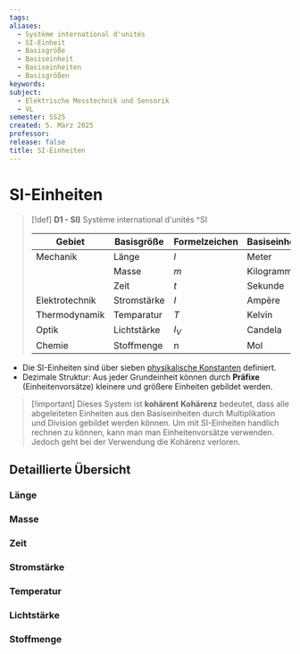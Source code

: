 ```yaml
---
tags: 
aliases:
  - Système international d'unités
  - SI-Einheit
  - Basisgröße
  - Basiseinheit
  - Basiseinheiten
  - Basisgrößen
keywords: 
subject:
  - Elektrische Messtechnik und Sensorik
  - VL
semester: SS25
created: 5. März 2025
professor: 
release: false
title: SI-Einheiten
---
```

 
# SI-Einheiten

> [!def] **D1 - SI)** Système international d'unités ^SI
>
> | Gebiet         | Basisgröße  | Formelzeichen | Basiseinheiten  | Einheitenzeichen |
> | -------------- | ----------- | ------------- | --------------- | ---------------- |
> | Mechanik       | Länge       | $l$           | Meter           | $\mathrm{m}$     |
> |                | Masse       | $m$           | Kilogramm       | $\mathrm{kg}$    |
> |                | Zeit        | $t$           | Sekunde         | $\mathrm{s}$     |
> | Elektrotechnik | Stromstärke | $I$           | Ampère          | $\mathrm{A}$     |
> | Thermodynamik  | Temparatur  | $T$           | Kelvin          | $\mathrm{K}$     |
> | Optik          | Lichtstärke | $I_{V}$       | Candela         | $\mathrm{cd}$    |
> | Chemie         | Stoffmenge  | n             | Mol             | $\mathrm{mol}$   |
> 

- Die SI-Einheiten sind über sieben [physikalische Konstanten](Konstanten/{MOC}%20Konstanten.md) definiert.
- Dezimale Struktur: Aus jeder Grundeinheit können durch **Präfixe** (Einheitenvorsätze) kleinere und größere Einheiten gebildet werden.

> [!important] Dieses System ist **kohärent**
> **Kohärenz** bedeutet, dass alle abgeleiteten Einheiten aus den Basiseinheiten durch Multiplikation und Division gebildet werden können.
> Um mit SI-Einheiten handlich rechnen zu können, kann man man Einheitenvorsätze verwenden. Jedoch geht bei der Verwendung die Kohärenz verloren.

## Detaillierte Übersicht

### Länge

### Masse

### Zeit

### Stromstärke

### Temperatur

### Lichtstärke

### Stoffmenge








